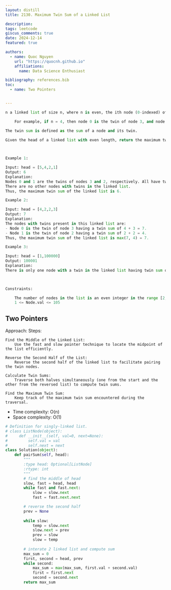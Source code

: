 ```yaml
---
layout: distill
title: 2130. Maximum Twin Sum of a Linked List

description:
tags: leetcode
giscus_comments: true
date: 2024-12-14
featured: true

authors:
  - name: Quoc Nguyen
    url: "https://quocnh.github.io"
    affiliations:
      name: Data Science Enthusiast

bibliography: references.bib
toc:
  - name: Two Pointers


---
```

```python
n a linked list of size n, where n is even, the ith node (0-indexed) of the linked list is known as the twin of the (n-1-i)th node, if 0 <= i <= (n / 2) - 1.

    For example, if n = 4, then node 0 is the twin of node 3, and node 1 is the twin of node 2. These are the only nodes with twins for n = 4.

The twin sum is defined as the sum of a node and its twin.

Given the head of a linked list with even length, return the maximum twin sum of the linked list.

 

Example 1:

Input: head = [5,4,2,1]
Output: 6
Explanation:
Nodes 0 and 1 are the twins of nodes 3 and 2, respectively. All have twin sum = 6.
There are no other nodes with twins in the linked list.
Thus, the maximum twin sum of the linked list is 6. 

Example 2:

Input: head = [4,2,2,3]
Output: 7
Explanation:
The nodes with twins present in this linked list are:
- Node 0 is the twin of node 3 having a twin sum of 4 + 3 = 7.
- Node 1 is the twin of node 2 having a twin sum of 2 + 2 = 4.
Thus, the maximum twin sum of the linked list is max(7, 4) = 7. 

Example 3:

Input: head = [1,100000]
Output: 100001
Explanation:
There is only one node with a twin in the linked list having twin sum of 1 + 100000 = 100001.

 

Constraints:

    The number of nodes in the list is an even integer in the range [2, 105].
    1 <= Node.val <= 105

```

## Two Pointers
Approach:
Steps:

    Find the Middle of the Linked List:
        Use the fast and slow pointer technique to locate the midpoint of the list efficiently.

    Reverse the Second Half of the List:
        Reverse the second half of the linked list to facilitate pairing the twin nodes.

    Calculate Twin Sums:
        Traverse both halves simultaneously (one from the start and the other from the reversed list) to compute twin sums.

    Find the Maximum Twin Sum:
        Keep track of the maximum twin sum encountered during the traversal.
        
- Time complexity: O(n)
- Space complexity: O(1)
```python
# Definition for singly-linked list.
# class ListNode(object):
#     def __init__(self, val=0, next=None):
#         self.val = val
#         self.next = next
class Solution(object):
    def pairSum(self, head):
        """
        :type head: Optional[ListNode]
        :rtype: int
        """
        # find the middle of head
        slow, fast = head, head
        while fast and fast.next:
            slow = slow.next
            fast = fast.next.next

        # reverse the second half
        prev = None
        
        while slow:
            temp = slow.next
            slow.next = prev
            prev = slow
            slow = temp
        
        # interate 2 linked list and compute sum
        max_sum = 0
        first, second = head, prev
        while second:
            max_sum = max(max_sum, first.val + second.val)
            first = first.next
            second = second.next
        return max_sum
        
```
